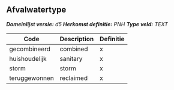 ﻿## Afvalwatertype

*__Domeinlijst versie:__ d5*
*__Herkomst definitie:__ PNH*
*__Type veld:__ TEXT*

|__Code__ |__Description__ |__Definitie__	|
|	---	|	---	|   ---	| 
| gecombineerd | combined | x |
| huishoudelijk | sanitary | x |
| storm | storm | x |
| teruggewonnen | reclaimed | x |
